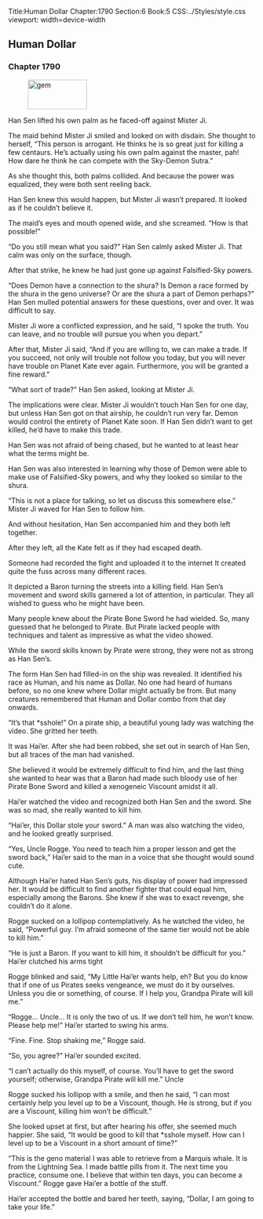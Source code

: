 Title:Human Dollar 
Chapter:1790 
Section:6 
Book:5 
CSS:../Styles/style.css 
viewport: width=device-width
  
## Human Dollar
### Chapter 1790 
<figure>
	<img src="../Images/gem.gif" alt="gem" id="gem" width="120" height="60" />
</figure>
  

  
  Han Sen lifted his own palm as he faced-off against Mister Ji.

The maid behind Mister Ji smiled and looked on with disdain. She thought to herself, “This person is arrogant. He thinks he is so great just for killing a few centaurs. He’s actually using his own palm against the master, pah! How dare he think he can compete with the Sky-Demon Sutra.”

As she thought this, both palms collided. And because the power was equalized, they were both sent reeling back.

Han Sen knew this would happen, but Mister Ji wasn’t prepared. It looked as if he couldn’t believe it.

The maid’s eyes and mouth opened wide, and she screamed. “How is that possible!”

“Do you still mean what you said?” Han Sen calmly asked Mister Ji. That calm was only on the surface, though.

After that strike, he knew he had just gone up against Falsified-Sky powers.

“Does Demon have a connection to the shura? Is Demon a race formed by the shura in the geno universe? Or are the shura a part of Demon perhaps?” Han Sen mulled potential answers for these questions, over and over. It was difficult to say.

Mister Ji wore a conflicted expression, and he said, “I spoke the truth. You can leave, and no trouble will pursue you when you depart.”

After that, Mister Ji said, “And if you are willing to, we can make a trade. If you succeed, not only will trouble not follow you today, but you will never have trouble on Planet Kate ever again. Furthermore, you will be granted a fine reward.”

“What sort of trade?” Han Sen asked, looking at Mister Ji.

The implications were clear. Mister Ji wouldn’t touch Han Sen for one day, but unless Han Sen got on that airship, he couldn’t run very far. Demon would control the entirety of Planet Kate soon. If Han Sen didn’t want to get killed, he’d have to make this trade.

Han Sen was not afraid of being chased, but he wanted to at least hear what the terms might be.

Han Sen was also interested in learning why those of Demon were able to make use of Falsified-Sky powers, and why they looked so similar to the shura.

“This is not a place for talking, so let us discuss this somewhere else.” Mister Ji waved for Han Sen to follow him.

And without hesitation, Han Sen accompanied him and they both left together.

After they left, all the Kate felt as if they had escaped death.

Someone had recorded the fight and uploaded it to the internet It created quite the fuss across many different races.

It depicted a Baron turning the streets into a killing field. Han Sen’s movement and sword skills garnered a lot of attention, in particular. They all wished to guess who he might have been.

Many people knew about the Pirate Bone Sword he had wielded. So, many guessed that he belonged to Pirate. But Pirate lacked people with techniques and talent as impressive as what the video showed.

While the sword skills known by Pirate were strong, they were not as strong as Han Sen’s.

The form Han Sen had filled-in on the ship was revealed. It identified his race as Human, and his name as Dollar. No one had heard of humans before, so no one knew where Dollar might actually be from. But many creatures remembered that Human and Dollar combo from that day onwards.

“It’s that *sshole!” On a pirate ship, a beautiful young lady was watching the video. She gritted her teeth.

It was Hai’er. After she had been robbed, she set out in search of Han Sen, but all traces of the man had vanished.

She believed it would be extremely difficult to find him, and the last thing she wanted to hear was that a Baron had made such bloody use of her Pirate Bone Sword and killed a xenogeneic Viscount amidst it all.

Hai’er watched the video and recognized both Han Sen and the sword. She was so mad, she really wanted to kill him.

“Hai’er, this Dollar stole your sword.” A man was also watching the video, and he looked greatly surprised.

“Yes, Uncle Rogge. You need to teach him a proper lesson and get the sword back,” Hai’er said to the man in a voice that she thought would sound cute.

Although Hai’er hated Han Sen’s guts, his display of power had impressed her. It would be difficult to find another fighter that could equal him, especially among the Barons. She knew if she was to exact revenge, she couldn’t do it alone.

Rogge sucked on a lollipop contemplatively. As he watched the video, he said, “Powerful guy. I’m afraid someone of the same tier would not be able to kill him.”

“He is just a Baron. If you want to kill him, it shouldn’t be difficult for you.” Hai’er clutched his arms tight

Rogge blinked and said, “My Little Hai’er wants help, eh? But you do know that if one of us Pirates seeks vengeance, we must do it by ourselves. Unless you die or something, of course. If I help you, Grandpa Pirate will kill me.”

“Rogge… Uncle… It is only the two of us. If we don’t tell him, he won’t know. Please help me!” Hai’er started to swing his arms.

“Fine. Fine. Stop shaking me,” Rogge said.

“So, you agree?” Hai’er sounded excited.

“I can’t actually do this myself, of course. You’ll have to get the sword yourself; otherwise, Grandpa Pirate will kill me.” Uncle

Rogge sucked his lollipop with a smile, and then he said, “I can most certainly help you level up to be a Viscount, though. He is strong, but if you are a Viscount, killing him won’t be difficult.”

She looked upset at first, but after hearing his offer, she seemed much happier. She said, “It would be good to kill that *sshole myself. How can I level up to be a Viscount in a short amount of time?”

“This is the geno material I was able to retrieve from a Marquis whale. It is from the Lightning Sea. I made battle pills from it. The next time you practice, consume one. I believe that within ten days, you can become a Viscount.” Rogge gave Hai’er a bottle of the stuff.

Hai’er accepted the bottle and bared her teeth, saying, “Dollar, I am going to take your life.”
